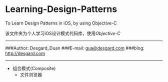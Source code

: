 # Learning-Design-Patterns
To Learn Design Patterns in iOS, by using Objective-C

该文件夹为个人学习iOS设计模式代码库，使用*Objective-C*

****
###Author:  Desgard_Duan
###E-mail:  gua@desgard.com
###blog:    http://desgard.com

****

* 组合模式(Composite)
  * 文件浏览器

